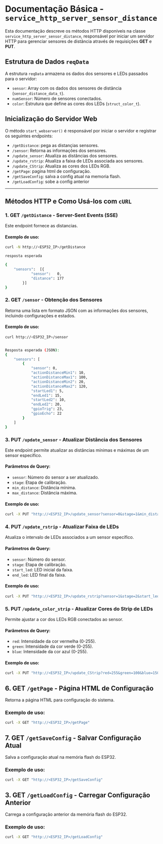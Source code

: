 # Documentação Básica - `service_http_server_sensor_distance`

Esta documentação descreve os métodos HTTP disponíveis na classe `service_http_server_sensor_distance`, responsável por iniciar um servidor HTTP para gerenciar sensores de distância através de requisições **GET** e **PUT**.

## Estrutura de Dados `reqData`

A estrutura `reqData` armazena os dados dos sensores e LEDs passados para o servidor:

- `sensor`: Array com os dados dos sensores de distância (`sensor_distance_data_t`).
- `numSensor`: Número de sensores conectados.
- `color`: Estrutura que define as cores dos LEDs (`struct_color_t`).

## Inicialização do Servidor Web

O método `start_webserver()` é responsável por iniciar o servidor e registrar os seguintes endpoints:

- `/getDistance`: pega as distançias sensores.
- `/sensor`: Retorna as informações dos sensores.
- `/update_sensor`: Atualiza as distâncias dos sensores.
- `/update_rstrip`: Atualiza a faixa de LEDs associada aos sensores.
- `/update_CStrip`: Atualiza as cores dos LEDs RGB.
- `/getPage`: pagina html de configuração.
- `/getSaveConfig`: salva a config atual na memoria flash.
- `/getLoadConfig`: sobe a config anterior

---

## Métodos HTTP e Como Usá-los com `cURL`

### 1. **GET `/getDistance`** - Server-Sent Events (SSE)

Este endpoint fornece as distancias.

#### Exemplo de uso:

```bash
curl -N http://<ESP32_IP>/getDistance

resposta esperada

{
	"sensors":	[{
			"sensor":	0,
			"distance":	177
		}]
}

```



### 2. **GET `/sensor`** - Obtenção dos Sensores

Retorna uma lista em formato JSON com as informações dos sensores, incluindo configurações e estados.

#### Exemplo de uso:

```bash
curl http://<ESP32_IP>/sensor


Resposta esperada (JSON):
{
    "sensors": [
        {
            "sensor": 0,
            "actionDistanceMin1": 10,
            "actionDistanceMax1": 100,
            "actionDistanceMin2": 20,
            "actionDistanceMax2": 120,
            "startLed1": 5,
            "endLed1": 15,
            "startLed2": 10,
            "endLed2": 20,
            "gpioTrig": 23,
            "gpioEcho": 22
        }
    ]
}
```

### 3. **PUT `/update_sensor`** - Atualizar Distância dos Sensores

Este endpoint permite atualizar as distâncias mínimas e máximas de um sensor específico.

#### Parâmetros de Query:

- `sensor`: Número do sensor a ser atualizado.
- `stage`: Etapa de calibração.
- `min_distance`: Distância mínima.
- `max_distance`: Distância máxima.

#### Exemplo de uso:

```bash
curl -X PUT "http://<ESP32_IP>/update_sensor?sensor=0&stage=1&min_distance=15&max_distance=95"
```


### 4. **PUT `/update_rstrip`** - Atualizar Faixa de LEDs

Atualiza o intervalo de LEDs associados a um sensor específico.

#### Parâmetros de Query:

- `sensor`: Número do sensor.
- `stage`: Etapa de calibração.
- `start_led`: LED inicial da faixa.
- `end_led`: LED final da faixa.

#### Exemplo de uso:

```bash
curl -X PUT "http://<ESP32_IP>/update_rstrip?sensor=1&stage=2&start_led=5&end_led=10"
```

### 5. **PUT `/update_color_strip`** - Atualizar Cores do Strip de LEDs

Permite ajustar a cor dos LEDs RGB conectados ao sensor.

#### Parâmetros de Query:

- `red`: Intensidade da cor vermelha (0-255).
- `green`: Intensidade da cor verde (0-255).
- `blue`: Intensidade da cor azul (0-255).

#### Exemplo de uso:
```bash
curl -X PUT "http://<ESP32_IP>/update_CStrip?red=255&green=100&blue=150"
```

## 6. GET `/getPage` - Página HTML de Configuração

Retorna a página HTML para configuração do sistema.

### Exemplo de uso:

```bash
curl -X GET "http://<ESP32_IP>/getPage"
```

## 7. GET `/getSaveConfig` - Salvar Configuração Atual

Salva a configuração atual na memória flash do ESP32.

### Exemplo de uso:
```bash
curl -X GET "http://<ESP32_IP>/getSaveConfig"
```

## 3. GET `/getLoadConfig` - Carregar Configuração Anterior

Carrega a configuração anterior da memória flash do ESP32.

### Exemplo de uso:
```bash
curl -X GET "http://<ESP32_IP>/getLoadConfig"
```
